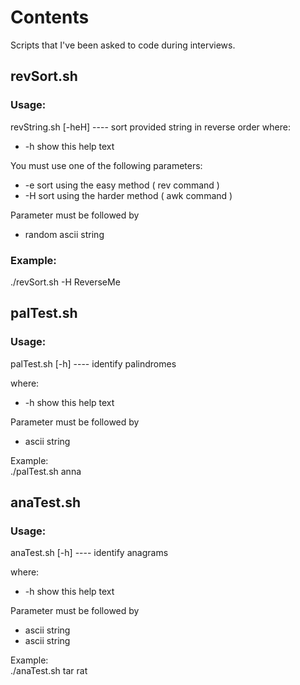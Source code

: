 Contents
====================

Scripts that I've been asked to code during interviews.

## revSort.sh

### Usage:

revString.sh [-heH] <string> ---- sort provided string in reverse order where:   

* -h  show this help text  

You must use one of the following parameters: 

* -e  sort using the easy method ( rev command )  
* -H  sort using the harder method ( awk command )  

Parameter must be followed by <string>  

* <string> random ascii string  


### Example:  
./revSort.sh -H ReverseMe


## palTest.sh

### Usage:

palTest.sh [-h] <string1> ---- identify palindromes  

where:  

* -h  show this help text  

Parameter must be followed by <string>  

* <string1> ascii string

Example:  
./palTest.sh  anna  



## anaTest.sh 

### Usage:   

anaTest.sh [-h] <string1> <string2> ---- identify anagrams  

where:  

* -h  show this help text  

Parameter must be followed by <string>  

* <string1> ascii string  
* <string2> ascii string  

Example:  
./anaTest.sh  tar rat  

